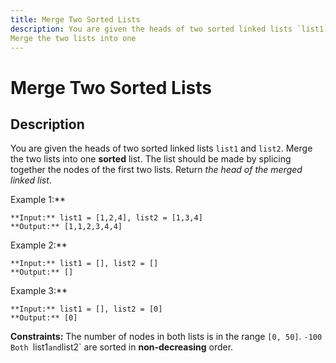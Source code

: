 ```yaml
---
title: Merge Two Sorted Lists
description: You are given the heads of two sorted linked lists `list1` and `list2`.
Merge the two lists into one
---
```

# Merge Two Sorted Lists
## Description
You are given the heads of two sorted linked lists `list1` and `list2`.
Merge the two lists into one **sorted** list. The list should be made by splicing together the nodes of the first two lists.
Return *the head of the merged linked list*.
 
Example 1:**

```
**Input:** list1 = [1,2,4], list2 = [1,3,4]
**Output:** [1,1,2,3,4,4]
```
Example 2:**
```
**Input:** list1 = [], list2 = []
**Output:** []
```
Example 3:**
```
**Input:** list1 = [], list2 = [0]
**Output:** [0]
```
 
**Constraints:**
	The number of nodes in both lists is in the range `[0, 50]`.
	`-100 
	Both `list1` and `list2` are sorted in **non-decreasing** order.

